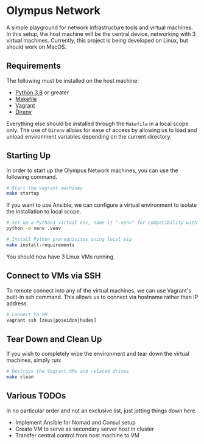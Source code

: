 # Olympus Network

A simple playground for network infrastructure tools and virtual machines. In this setup, the host machine will be the central device, networking with 3 virtual machines. Currently, this project is being developed on Linux, but should work on MacOS.

## Requirements

The following must be installed on the host machine:

* [Python 3.8](https://github.com/pyenv/pyenv) or greater
* [Makefile](https://www.gnu.org/software/make/manual/make.html)
* [Vagrant](https://www.vagrantup.com/downloads)
* [Direnv](https://github.com/direnv/direnv)  

Everything else should be installed through the `Makefile` in a local scope only. The use of `Direnv` allows for ease of access by allowing us to load and unload environment variables depending on the current directory.

## Starting Up

In order to start up the Olympus Network machines, you can use the following command.

```bash
# Start the Vagrant machines
make startup
```

If you want to use Ansible, we can configure a virtual environment to isolate the installation to local scope.

```bash
# Set up a Python3 virtual env, name it ".venv" for compatibility with the Makefile
python -m venv .venv

# Install Python prerequisites using local pip
make install-requirements
```

You should now have 3 Linux VMs running.

## Connect to VMs via SSH

To remote connect into any of the virtual machines, we can use Vagrant's built-in ssh command. This allows us to connect via hostname rather than IP address.

```bash
# Connect to VM
vagrant ssh [zeus|poseidon|hades]
```

## Tear Down and Clean Up

If you wish to completely wipe the environment and tear down the virtual machines, simply run:

```bash
# Destroys the Vagrant VMs and related drives
make clean
```

## Various TODOs

In no particular order and not an exclusive list, just jotting things down here.

* Implement Ansible for Nomad and Consul setup
* Create VM to serve as secondary server host in cluster
* Transfer central control from host machine to VM
